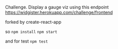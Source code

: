 Challenge.
Display a gauge viz using this endpoint
https://widgister.herokuapp.com/challenge/frontend

forked by create-react-app

so
`npm install`
`npm start`

and for test
`npm test`